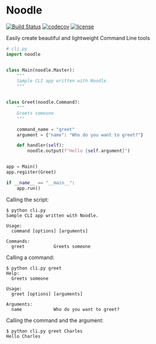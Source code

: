 # Noodle

[![Build Status](https://travis-ci.org/wilfredinni/noodle.svg?branch=master)](https://travis-ci.org/wilfredinni/noodle) [![codecov](https://codecov.io/gh/wilfredinni/noodle/branch/master/graph/badge.svg)](https://codecov.io/gh/wilfredinni/noodle) [![license](https://img.shields.io/github/license/mashape/apistatus.svg)](https://github.com/wilfredinni/mary/blob/master/LICENSE)


Easily create beautiful and lightweight Command Line tools

```python
# cli.py
import noodle


class Main(noodle.Master):
    """
    Sample CLI app written with Noodle.
    """


class Greet(noodle.Command):
    """
    Greets someone
    """

    command_name = "greet"
    argument = {"name": "Who do you want to greet?"}

    def handler(self):
        noodle.output(f"Hello {self.argument}")


app = Main()
app.register(Greet)

if __name__ == "__main__":
    app.run()
```

Calling the script:

```
$ python cli.py
Sample CLI app written with Noodle.

Usage:
  command [options] [arguments]

Commands:
  greet           Greets someone
```

Calling a command:

```
$ python cli.py greet
Help:
  Greets someone

Usage:
  greet [options] [arguments]

Arguments:
  name            Who do you want to greet?
```

Calling the command and the argument:

```
$ python cli.py greet Charles
Hello Charles
```